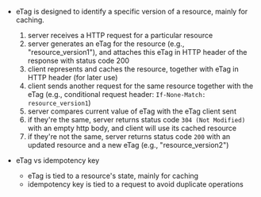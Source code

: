 - eTag is designed to identify a specific version of a resource, mainly for caching.
  1. server receives a HTTP request for a particular resource
  2. server generates an eTag for the resource (e.g., "resource_version1"), and attaches this eTag in HTTP header of the response with status code 200
  3. client represents and caches the resource, together with eTag in HTTP header (for later use)
  4. client sends another request for the same resource together with the eTag (e.g., conditional request header: `If-None-Match: resource_version1`)
  5. server compares current value of eTag with the eTag client sent
  6. if they're the same, server returns status code `304 (Not Modified)` with an empty http body, and client will use its cached resource
  7. if they're not the same, server returns status code `200` with an updated resource and a new eTag (e.g., "resource_version2")
 
- eTag vs idempotency key
  - eTag is tied to a resource's state, mainly for caching
  - idempotency key is tied to a request to avoid duplicate operations
